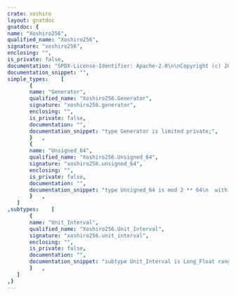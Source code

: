 ```yaml
---
crate: xoshiro
layout: gnatdoc
gnatdoc: {
name: "Xoshiro256",
qualified_name: "Xoshiro256",
signature: "xoshiro256",
enclosing: "",
is_private: false,
documentation: "SPDX-License-Identifier: Apache-2.0\n\nCopyright (c) 2022 onox <denkpadje@gmail.com>\n\nLicensed under the Apache License, Version 2.0 (the \"License\");\nyou may not use this file except in compliance with the License.\nYou may obtain a copy of the License at\n\n    http://www.apache.org/licenses/LICENSE-2.0\n\nUnless required by applicable law or agreed to in writing, software\ndistributed under the License is distributed on an \"AS IS\" BASIS,\nWITHOUT WARRANTIES OR CONDITIONS OF ANY KIND, either express or implied.\nSee the License for the specific language governing permissions and\nlimitations under the License.",
documentation_snippet: "",
simple_types:    [
       {
       name: "Generator",
       qualified_name: "Xoshiro256.Generator",
       signature: "xoshiro256.generator",
       enclosing: "",
       is_private: false,
       documentation: "",
       documentation_snippet: "type Generator is limited private;",
       }   ,
       {
       name: "Unsigned_64",
       qualified_name: "Xoshiro256.Unsigned_64",
       signature: "xoshiro256.unsigned_64",
       enclosing: "",
       is_private: false,
       documentation: "",
       documentation_snippet: "type Unsigned_64 is mod 2 ** 64\n  with Size => 64;",
       }   ,
   ]
,subtypes:    [
       {
       name: "Unit_Interval",
       qualified_name: "Xoshiro256.Unit_Interval",
       signature: "xoshiro256.unit_interval",
       enclosing: "",
       is_private: false,
       documentation: "",
       documentation_snippet: "subtype Unit_Interval is Long_Float range 0.0 .. 1.0;",
       }   ,
   ]
,}
---
```

